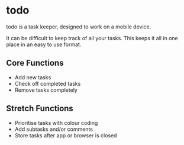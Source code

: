 # **todo**
todo is a task keeper, designed to work on a mobile
device.

It can be difficult to keep track of all your tasks. This
keeps it all in one place in an easy to use format.

## Core Functions
* Add new tasks
* Check off completed tasks
* Remove tasks completely

## Stretch Functions
* Prioritise tasks with colour coding
* Add subtasks and/or comments
* Store tasks after app or browser is closed
